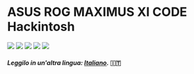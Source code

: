 # ASUS ROG MAXIMUS XI CODE Hackintosh
[![](https://img.shields.io/badge/Gitter%20HL%20Community-Chat-informational?style=flat&logo=gitter&logoColor=white&color=ed1965)](https://gitter.im/Hackintosh-Life-IT/community)
[![](https://img.shields.io/badge/Repository-SASATech-informational?style=flat&logo=apple&logoColor=white&color=9debeb)](https://github.com/SASA-Tech?tab=repositories)
[![](https://img.shields.io/badge/Telegram-HackintoshLifeIT-informational?style=flat&logo=telegram&logoColor=white&color=5fb659)](https://t.me/HackintoshLife_it)
[![](https://img.shields.io/badge/Facebook-HackintoshLifeIT-informational?style=flat&logo=facebook&logoColor=white&color=3a4dc9)](https://www.facebook.com/hackintoshlife/)
[![](https://img.shields.io/badge/Instagram-HackintoshLifeIT-informational?style=flat&logo=instagram&logoColor=white&color=8a178a)](https://www.instagram.com/hackintoshlife.it_official/)
#### *Leggilo in un'altra lingua: [Italiano](README.md).* :it:
